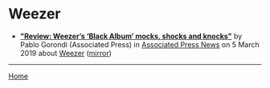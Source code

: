 # Weezer

 - [**"Review: Weezer’s ‘Black Album’ mocks, shocks and knocks"**](https://apnews.com/933880fd912f49c9872ddeac800504d2) by Pablo Gorondi (Associated Press) in [Associated Press News](https://apnews.com/) on 5 March 2019 about [Weezer](../../topics/weezer/index.md) ([mirror](https://web.archive.org/web/*/https://apnews.com/933880fd912f49c9872ddeac800504d2))

----

[Home](../)
